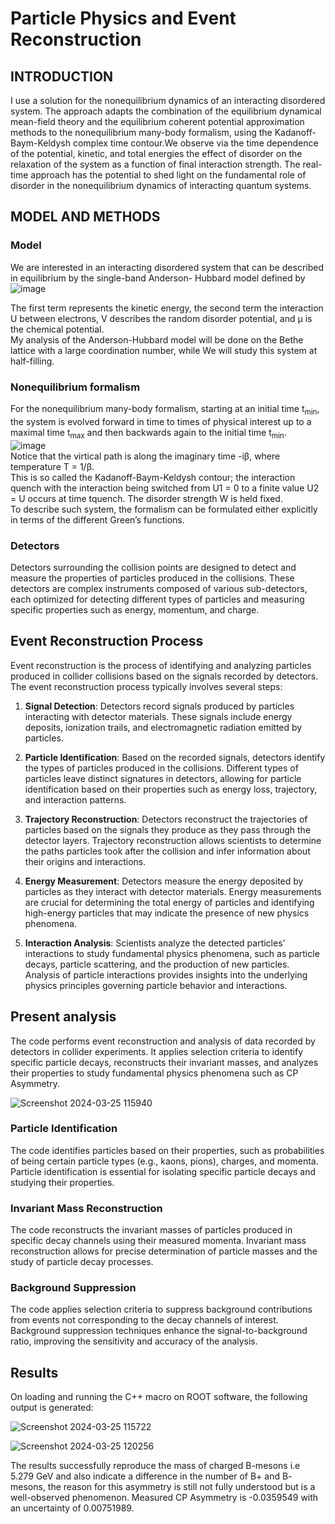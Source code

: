 # Particle Physics and Event Reconstruction

## INTRODUCTION
I use a solution for the nonequilibrium dynamics of an interacting disordered system. The approach
adapts the combination of the equilibrium dynamical mean-field theory and the equilibrium coherent potential
approximation methods to the nonequilibrium many-body formalism, using the Kadanoff-Baym-Keldysh complex
time contour.We observe via the time dependence of the potential, kinetic, and total energies
the effect of disorder on the relaxation of the system as a function of final interaction strength. The real-time
approach has the potential to shed light on the fundamental role of disorder in the nonequilibrium dynamics of
interacting quantum systems.

## MODEL AND METHODS


### Model
We are interested in an interacting disordered system that
can be described in equilibrium by the single-band Anderson-
Hubbard model defined by
<br />
![image](https://github.com/ubsuny/ExactDiagonalisation-CP2P2024/assets/50903294/dc190fcd-1480-4c03-b872-03789f924f9d)

The first term represents the kinetic energy, the second term
the interaction U between electrons, V describes the random
disorder potential, and μ is the chemical potential.
<br />
My analysis of the Anderson-Hubbard model will be
done on the Bethe lattice with a large coordination number, while We will study this system at half-filling.


### Nonequilibrium formalism
For the nonequilibrium many-body formalism, starting at
an initial time t<sub>min</sub>, the system is evolved forward in time to
times of physical interest up to a maximal time t<sub>max</sub> and then
backwards again to the initial time t<sub>min</sub>.
<br />
![image](https://github.com/ubsuny/ExactDiagonalisation-CP2P2024/assets/50903294/1bfb6f1f-be54-4c63-99e3-767738dd874a)
<br />
Notice that the virtical path is along the imaginary time -iβ, where temperature T = 1/β.
<br />
This is so called the Kadanoff-Baym-Keldysh contour; the interaction quench with the interaction
being switched from U1 = 0 to a finite value U2 = U occurs at
time tquench. The disorder strength W is held fixed.
<br />
To describe such system, the formalism can be formulated either explicitly
in terms of the different Green’s functions.


### Detectors
Detectors surrounding the collision points are designed to detect and measure the properties of particles produced in the collisions. These detectors are complex instruments composed of various sub-detectors, each optimized for detecting different types of particles and measuring specific properties such as energy, momentum, and charge.

## Event Reconstruction Process
Event reconstruction is the process of identifying and analyzing particles produced in collider collisions based on the signals recorded by detectors. The event reconstruction process typically involves several steps:

1. **Signal Detection**: Detectors record signals produced by particles interacting with detector materials. These signals include energy deposits, ionization trails, and electromagnetic radiation emitted by particles.

2. **Particle Identification**: Based on the recorded signals, detectors identify the types of particles produced in the collisions. Different types of particles leave distinct signatures in detectors, allowing for particle identification based on their properties such as energy loss, trajectory, and interaction patterns.

3. **Trajectory Reconstruction**: Detectors reconstruct the trajectories of particles based on the signals they produce as they pass through the detector layers. Trajectory reconstruction allows scientists to determine the paths particles took after the collision and infer information about their origins and interactions.

4. **Energy Measurement**: Detectors measure the energy deposited by particles as they interact with detector materials. Energy measurements are crucial for determining the total energy of particles and identifying high-energy particles that may indicate the presence of new physics phenomena.

5. **Interaction Analysis**: Scientists analyze the detected particles' interactions to study fundamental physics phenomena, such as particle decays, particle scattering, and the production of new particles. Analysis of particle interactions provides insights into the underlying physics principles governing particle behavior and interactions.

## Present analysis
The code performs event reconstruction and analysis of data recorded by detectors in collider experiments. It applies selection criteria to identify specific particle decays, reconstructs their invariant masses, and analyzes their properties to study fundamental physics phenomena such as CP Asymmetry.

![Screenshot 2024-03-25 115940](https://github.com/ubsuny/MLppCollision_CP2P2024/assets/143828394/6e31efc0-accc-40da-ae21-985c86a70171)

### Particle Identification
The code identifies particles based on their properties, such as probabilities of being certain particle types (e.g., kaons, pions), charges, and momenta. Particle identification is essential for isolating specific particle decays and studying their properties.

### Invariant Mass Reconstruction
The code reconstructs the invariant masses of particles produced in specific decay channels using their measured momenta. Invariant mass reconstruction allows for precise determination of particle masses and the study of particle decay processes.

### Background Suppression
The code applies selection criteria to suppress background contributions from events not corresponding to the decay channels of interest. Background suppression techniques enhance the signal-to-background ratio, improving the sensitivity and accuracy of the analysis.

## Results
On loading and running the C++ macro on ROOT software, the following output is generated:

![Screenshot 2024-03-25 115722](https://github.com/ubsuny/MLppCollision_CP2P2024/assets/143828394/fa7d0b15-e9cd-4771-b30b-305ad16b4b75)


![Screenshot 2024-03-25 120256](https://github.com/ubsuny/MLppCollision_CP2P2024/assets/143828394/3cbd237b-506d-4479-9a5a-1e24f1304672)

The results successfully reproduce the mass of charged B-mesons i.e 5.279 GeV and also indicate a difference in the number of B+ and B- mesons, the reason for this asymmetry is still not fully understood but is a well-observed phenomenon.
Measured CP Asymmetry is -0.0359549 with an uncertainty of 0.00751989.
